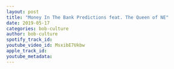 ```yaml
---
layout: post
title: "Money In The Bank Predictions feat. The Queen of NE"
date: 2019-05-17
categories: bob-culture
author: bob-culture
spotify_track_id: 
youtube_video_id: MsxibE7Ukbw
apple_track_id: 
youtube_metadata: 
---
```

